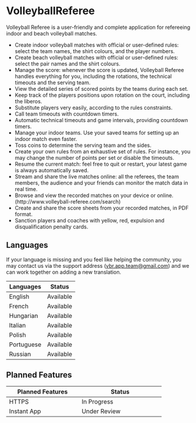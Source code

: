 # VolleyballReferee

Volleyball Referee is a user-friendly and complete application for refereeing indoor and beach volleyball matches.

<ul>
  <li>Create indoor volleyball matches with official or user-defined rules:  select the team names, the shirt colours, and the player numbers.</li>
  <li>Create beach volleyball matches with official or user-defined rules:  select the pair names and the shirt colours.</li>
  <li>Manage the score: whenever the score is updated, Volleyball Referee handles everything for you, including the rotations, the technical timeouts and the serving team.</li>
  <li>View the detailed series of scored points by the teams during each set.</li>
  <li>Keep track of the players positions upon rotation on the court, including the liberos.</li>
  <li>Substitute players very easily, according to the rules constraints.</li>
  <li>Call team timeouts with countdown timers.</li>
  <li>Automatic technical timeouts and game intervals, providing countdown timers.</li>
  <li>Manage your indoor teams. Use your saved teams for setting up an indoor match even faster.</li>
  <li>Toss coins to determine the serving team and the sides.</li>
  <li>Create your own rules from an exhaustive set of rules. For instance, you may change the number of points per set or disable the timeouts.</li>
  <li>Resume the current match: feel free to quit or restart, your latest game is always automatically saved.</li>
  <li>Stream and share the live matches online: all the referees, the team members, the audience and your friends can monitor the match data in real time.</li>
  <li>Browse and view the recorded matches on your device or online. (http://www.volleyball-referee.com/search)</li>
  <li>Create and share the score sheets from your recorded matches, in PDF format.</li>
  <li>Sanction players and coaches with yellow, red, expulsion and disqualification penalty cards.</li>
</ul>

## Languages

If your language is missing and you feel like helping the community, you may contact us via the support address (vbr.app.team@gmail.com) and we can work together on adding a new translation.

| Languages        | Status                          |
|------------------|---------------------------------|
| English          | Available                       |
| French           | Available                       |
| Hungarian        | Available                       |
| Italian          | Available                       |
| Polish           | Available                       |
| Portuguese       | Available                       |
| Russian          | Available                       |

## Planned Features

| Planned Features                  | Status                                 |
|-----------------------------------|----------------------------------------|
| HTTPS                             | In Progress                            |
| Instant App                       | Under Review                           |
